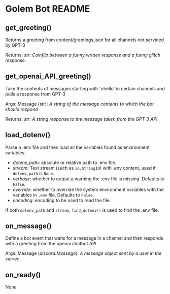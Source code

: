 # Golem Bot README

## get_greeting()

Returns a greeting from content/greetings.json for all channels not serviced by GPT-3

Returns:
    _str_: _Coinflip between a funny written response and a funny glitch response._

## get_openai_API_greeting()

Take the contents of messages starting with '>hello' in certain channels and pulls a response from GPT-3

Args:
    Message (_str_): _A string of the message contents to which the bot should respond_

Returns:
    _str_: _A string response to the message taken from the GPT-3 API_

## load_dotenv()

Parse a .env file and then load all the variables found as environment variables.

- _dotenv_path_: absolute or relative path to .env file.
- _stream_: Text stream (such as `io.StringIO`) with .env content, used if
  `dotenv_path` is `None`.
- _verbose_: whether to output a warning the .env file is missing. Defaults to
  `False`.
- _override_: whether to override the system environment variables with the variables
  in `.env` file.  Defaults to `False`.
- _encoding_: encoding to be used to read the file.

If both `dotenv_path` and `stream`, `find_dotenv()` is used to find the .env file.

## on_message()

Define a bot event that waits for a message in a channel and then responds with a greeting from the openai chatbot API

Args:
    Message (_discord.Message_): _A message object sent by a user in the server._

## on_ready()

None
